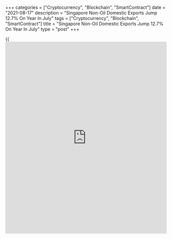 +++
categories = ["Cryptocurrency", "Blockchain", "SmartContract"]
date = "2021-08-17"
description = "Singapore Non-Oil Domestic Exports Jump 12.7% On Year In July"
tags = ["Cryptocurrency", "Blockchain", "SmartContract"]
title = "Singapore Non-Oil Domestic Exports Jump 12.7% On Year In July"
type = "post"
+++

{{<iframe id="large-banner" src="https://www.bounty.group/#slide=1.0" width="100%" height="600" scrolling="no" style="border: 0px solid rgb(216, 221, 230); border-radius: 3px;">}}

The total value of non-oil domestic exports in Singapore was up 12.7
percent on year in July, Enterprise Singapore said on Tuesday -
exceeding expectations for 12.0 percent following the 15.9 percent gain
in June.

Growth was mainly due to non-electronics such as specialized machinery,
pharmaceuticals and petrochemicals - while electronics also rose.

NODX to the top 10 [markets][1] as a whole rose in July, mainly due to
China, the EU 27 and Taiwan while NODX to the United States declined.

On a seasonally adjusted monthly basis, non-oil domestic exports fell
0.9 percent - again beating forecasts for a drop of 1.2 percent after
gaining 6.0 percent in the previous month.

The value was worth SGD16.1 billion, down from SGD16.3 billion a month
earlier.

For comments and feedback [contact](https://www.playgroundfx.com/contact/): editorial@rtt[news](https://www.letsplayfx.com/blog/forex-news-website/).com

[Economic News][2]

 **What parts of the world are seeing the best (and worst) economic
performances lately? Click[here][3] to check out our [Econ Scorecard][3]
and find out! See up-to-the-moment [ranking](https://www.playgroundfx.com/blog/crypto-exchange-ranking/)s for the best and worst
performers in [GDP][4], [unemployment rate][5], [inflation][6] and much
more.**

   1. www.rtt[news](https://www.letsplayfx.com/blog/forex-news-website/).com/Content/Markets.aspx
   2. www.rtt[news](https://www.letsplayfx.com/blog/forex-news-website/).com/Content/EconomicNews.aspx
   3. www.rtt[news](https://www.letsplayfx.com/blog/forex-news-website/).com/economic-scorecard/world-rank/retail-sales/highest-performance.aspx
   4. www.rtt[news](https://www.letsplayfx.com/blog/forex-news-website/).com/economic-scorecard/world-rank/GDP/highest-performance.aspx
   5. www.rtt[news](https://www.letsplayfx.com/blog/forex-news-website/).com/economic-scorecard/world-rank/unemployment-rate/lowest-performance.aspx
   6. www.rtt[news](https://www.letsplayfx.com/blog/forex-news-website/).com/economic-scorecard/world-rank/CPI/highest-performance.aspx